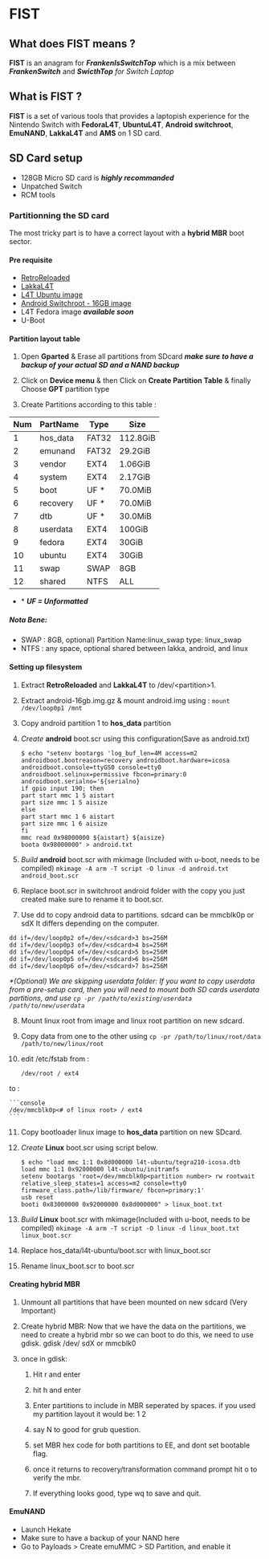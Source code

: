 # FIST

## What does FIST means ?

**FIST** is an anagram for ***FrankenIsSwitchTop*** which is a mix between ***FrankenSwitch*** and ***SwicthTop*** *for Switch Laptop*

## What is FIST ?

**FIST** is a set of various tools that provides a laptopish experience for the Nintendo Switch with **FedoraL4T**, **UbuntuL4T**, **Android switchroot**, **EmuNAND**, **LakkaL4T** and **AMS** on 1 SD card.

## SD Card setup

- 128GB Micro SD card is ***highly recommanded***
- Unpatched Switch
- RCM tools

### Partitionning the SD card

The most tricky part is to have a correct layout with a **hybrid MBR** boot sector.

#### Pre requisite

- [RetroReloaded](https://github.com/RetroGamer74/RR_RetroReloaded)
- [LakkaL4T](https://lakka-switch.github.io/documentation/archives.html)
- [L4T Ubuntu image](https://gbatemp.net/threads/l4t-ubuntu-a-fully-featured-linux-on-your-switch.537301/)
-  [Android Switchroot - 16GB image](https://forum.xda-developers.com/nintendo-switch/nintendo-switch-news-guides-discussion--development/rom-switchroot-lineageos-15-1-t3951389)
- L4T Fedora image ***available soon***
- U-Boot
#### Partition layout table

1. Open **Gparted** & Erase all partitions from SDcard ***make sure to have a backup of your actual SD and a NAND backup***

2. Click on **Device menu** & then Click on **Create Partition Table** & finally Choose **GPT** partition type

3. Create Partitions according to this table :

| Num | PartName | Type  | Size    |
|-----|----------|-------|---------|
| 1   | hos_data | FAT32 | 112.8GiB|
| 2   | emunand  | FAT32 | 29.2GiB |
| 3   | vendor   | EXT4  | 1.06GiB |
| 4   | system   | EXT4  | 2.17GiB |
| 5   | boot     | UF *  | 70.0MiB |
| 6   | recovery | UF *  | 70.0MiB |
| 7   | dtb      | UF *  | 30.0MiB |
| 8   | userdata | EXT4  | 100GiB  |
| 9   | fedora   | EXT4  | 30GiB   |
| 10  | ubuntu   | EXT4  | 30GiB   |
| 11  | swap     | SWAP  | 8GB     |
| 12  | shared   | NTFS  | ALL     |

* \* ***UF = Unformatted***

##### Nota Bene:

- SWAP : 8GB, optional) Partition Name:linux_swap type: linux_swap
- NTFS : any space, optional shared between lakka, android, and linux

#### Setting up filesystem

1. Extract **RetroReloaded** and **LakkaL4T** to /dev/\<partition>1.

2. Extract android-16gb.img.gz & mount android.img using : ``` mount /dev/loop0p1 /mnt ```

3. Copy android partition 1 to **hos_data** partition

4. *Create* **android** boot.scr using this configuration(Save as android.txt)
	
	``` console 
	$ echo "setenv bootargs 'log_buf_len=4M access=m2 androidboot.bootreason=recovery androidboot.hardware=icosa androidboot.console=ttyGS0 console=tty0 androidboot.selinux=permissive fbcon=primary:0 androidboot.serialno='${serialno}
	if gpio input 190; then
	part start mmc 1 5 aistart
	part size mmc 1 5 aisize
	else
	part start mmc 1 6 aistart
	part size mmc 1 6 aisize
	fi
	mmc read 0x98000000 ${aistart} ${aisize}
	boota 0x98000000" > android.txt
	```

5. *Build* **android** boot.scr with mkimage (Included with u-boot, needs to be compiled) ``` mkimage -A arm -T script -O linux -d android.txt android_boot.scr ```
6. Replace boot.scr in switchroot android folder with the copy you just created make sure to rename it to boot.scr.

7. Use dd to copy android data to partitions. sdcard can be mmcblk0p or sdX<number> It differs depending on the computer.
```
dd if=/dev/loop0p2 of=/dev/<sdcard>3 bs=256M
dd if=/dev/loop0p3 of=/dev/<sdcard>4 bs=256M
dd if=/dev/loop0p4 of=/dev/<sdcard>5 bs=256M
dd if=/dev/loop0p5 of=/dev/<sdcard>6 bs=256M
dd if=/dev/loop0p6 of=/dev/<sdcard>7 bs=256M
```
*\*(Optional) We are skipping userdata folder: If you want to copy userdata from a pre-setup card, then you will need to mount both SD cards userdata partitions, and use ```cp -pr /path/to/existing/userdata /path/to/new/userdata```*

8. Mount linux root from image and linux root partition on new sdcard.

9. Copy data from one to the other using 
``` cp -pr /path/to/linux/root/data /path/to/new/linux/root ```

10. edit /etc/fstab from :


	``` console
	/dev/root / ext4
	```
to :

	```console
	/dev/mmcblk0p<# of linux root> / ext4
	```
	
11. Copy bootloader linux image to **hos_data** partition on new SDcard.

12. *Create* **Linux** boot.scr using script below.

	```
	$ echo "load mmc 1:1 0x8d000000 l4t-ubuntu/tegra210-icosa.dtb 
	load mmc 1:1 0x92000000 l4t-ubuntu/initramfs
	setenv bootargs 'root=/dev/mmcblk0p<partition number> rw rootwait relative_sleep_states=1 access=m2 console=tty0 firmware_class.path=/lib/firmware/ fbcon=primary:1'
	usb reset
	booti 0x83000000 0x92000000 0x8d000000" > linux_boot.txt
	```

13. *Build* **Linux** boot.scr with mkimage(Included with u-boot, needs to be compiled) ```mkimage -A arm -T script -O linux -d linux_boot.txt linux_boot.scr ```

14. Replace hos_data/l4t-ubuntu/boot.scr with linux_boot.scr

15. Rename linux_boot.scr to boot.scr

#### Creating hybrid MBR

1. Unmount all partitions that have been mounted on new sdcard (Very Important)

2. Create hybrid MBR: Now that we have the data on the partitions, we need to create a hybrid mbr so we can boot to do this, we need to use gdisk.
gdisk /dev/<path to sdcard> sdX or mmcblk0

3. once in gdisk:

    1. Hit r and enter
    
    2. hit h and enter
    
    3. Enter partitions to include in MBR seperated by spaces.
    if you used my partition layout it would be: 1 2
    4. say N to good for grub question.
    
    5. set MBR hex code for both partitions to EE, and dont set bootable flag.
    
    6. once it returns to recovery/transformation command prompt hit o to verify the mbr.
    
    7. If everything looks good, type wq to save and quit.

#### EmuNAND

- Launch Hekate
- Make sure to have a backup of your NAND here
- Go to Payloads > Create emuMMC > SD Partition, and enable it